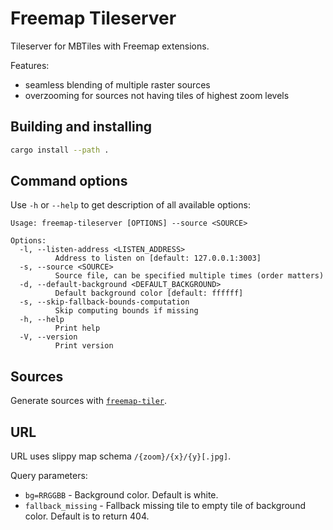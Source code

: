 # Freemap Tileserver

Tileserver for MBTiles with Freemap extensions.

Features:

- seamless blending of multiple raster sources
- overzooming for sources not having tiles of highest zoom levels

## Building and installing

```sh
cargo install --path .
```

## Command options

Use `-h` or `--help` to get description of all available options:

```
Usage: freemap-tileserver [OPTIONS] --source <SOURCE>

Options:
  -l, --listen-address <LISTEN_ADDRESS>
          Address to listen on [default: 127.0.0.1:3003]
  -s, --source <SOURCE>
          Source file, can be specified multiple times (order matters)
  -d, --default-background <DEFAULT_BACKGROUND>
          Default background color [default: ffffff]
  -s, --skip-fallback-bounds-computation
          Skip computing bounds if missing
  -h, --help
          Print help
  -V, --version
          Print version
```

## Sources

Generate sources with [`freemap-tiler`](https://github.com/FreemapSlovakia/freemap-tiler).

## URL

URL uses slippy map schema `/{zoom}/{x}/{y}[.jpg]`.

Query parameters:

- `bg=RRGGBB` - Background color. Default is white.
- `fallback_missing` - Fallback missing tile to empty tile of background color. Default is to return 404.
